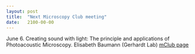 ```yaml
---
layout: post
title:  "Next Microscopy Club meeting"
date:   2100-00-00    
---
```

June 6. Creating sound with light: The principle and applications of Photoacoustic Microscopy. Elisabeth Baumann (Gerhardt Lab) [mClub page](http://preibischlab.mdc-berlin.de/microscopy-club/)

